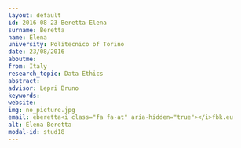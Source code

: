 ```yaml
---
layout: default 
id: 2016-08-23-Beretta-Elena
surname: Beretta
name: Elena
university: Politecnico of Torino
date: 23/08/2016
aboutme: 
from: Italy
research_topic: Data Ethics
abstract: 
advisor: Lepri Bruno
keywords: 
website: 
img: no_picture.jpg
email: eberetta<i class="fa fa-at" aria-hidden="true"></i>fbk.eu
alt: Elena Beretta
modal-id: stud18
---
```

